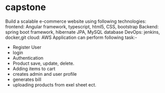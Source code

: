 # capstone
Build a scalable e-commerce website using following technologies:
frontend: Angular framework, typescript, html5, CSS, bootstrap
Backend: spring boot framework, hibernate JPA, MySQL database
DevOps: jenkins, docker,git
cloud: AWS
Application can perform following task:-
* Register User
* login
* Authentication
* Product save, update, delete.
* Adding items to cart
* creates admin and user profile
* generates bill
* uploading products from exel sheet ect.
